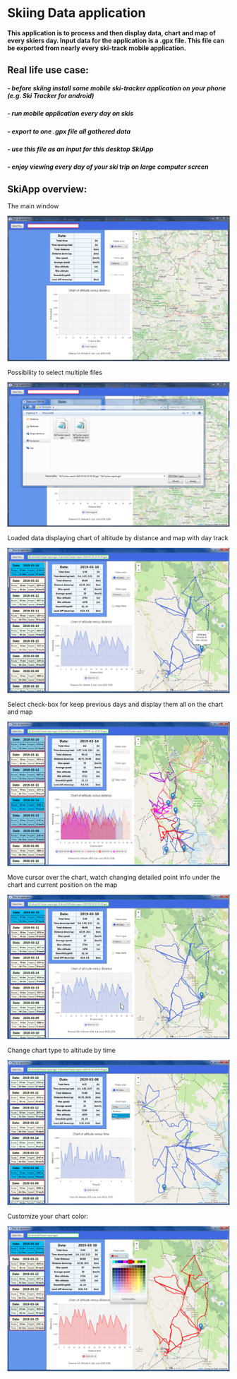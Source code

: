 # Skiing Data application
#### This application is to process and then display data, chart and map of every skiers day. Input data for the application is a .gpx file. This file can be exported from nearly every ski-track mobile application. 

## Real life use case:
##### - before skiing install some mobile ski-tracker application on your phone (e.g. Ski Tracker for android)
##### - run mobile application every day on skis
##### - export to one .gpx file all gathered data
##### - use this file as an input for this desktop SkiApp
##### - enjoy viewing every day of your ski trip on large computer screen

## SkiApp overview:

The main window

![Main window](resources/resultImages/1_main.PNG)


Possibility to select multiple files

![Multi files as input](resources/resultImages/2_multiFile.PNG)


Loaded data displaying chart of altitude by distance and map with day track

![Loaded data](resources/resultImages/3_loadedData.PNG)


Select check-box for keep previous days and display them all on the chart and map

![Check-box selected](resources/resultImages/4_checkBox.PNG)


Move cursor over the chart, watch changing detailed point info under the chart and current position on the map

![Interactive chart and map](resources/resultImages/5_interActive.PNG)


Change chart type to altitude by time

![Altitude by time](resources/resultImages/6_altByTime.PNG)


Customize your chart color:

![Customize color](resources/resultImages/7_color.PNG)
